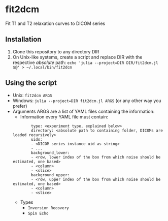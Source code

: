 fit2dcm
========

Fit T1 and T2 relaxation curves to DICOM series

Installation
------------

1. Clone this repository to any directory DIR
2. On Unix-like systems, create a script and replace DIR with the respective *absolute* path:
  `echo 'julia --project=DIR DIR/fit2dcm.jl $@' > ~/.local/bin/fit2dcm`

Using the script
----------------
- Unix: `fit2dcm ARGS`
- Windows: `julia --project=DIR fit2dcm.jl ARGS` (or any other way you prefer)
- Arguments ARGS are a list of YAML files containing the information:
	- Information every YAML file must contain:
	```
			type: <experiment type, explained below>
			directory: <absolute path to containing folder, DICOMs are loaded recursively>
			uids:
			- <DICOM series instance uid as string>
			- ...
			background_lower:
			- <row, lower index of the box from which noise should be estimated, one based>
			- <column>
			- <slice>
			background_upper:
			- <row, upper index of the box from which noise should be estimated, one based>
			- <column>
			- <slice>
	```
	- Types
		- `Inversion Recovery`
		- `Spin Echo`

